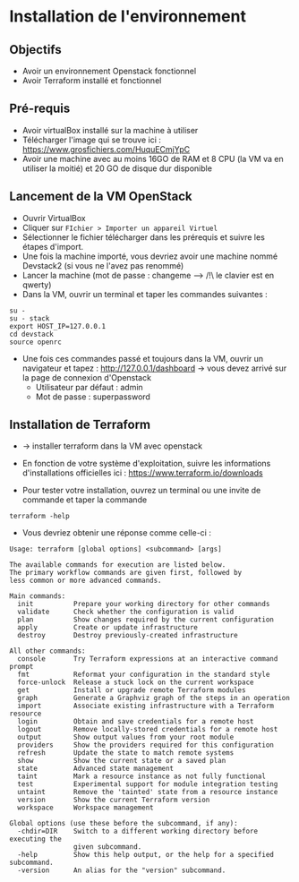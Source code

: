 # Installation de l'environnement

## Objectifs

- Avoir un environnement Openstack fonctionnel
- Avoir Terraform installé et fonctionnel

## Pré-requis

- Avoir virtualBox installé sur la machine à utiliser
- Télécharger l'image qui se trouve ici : https://www.grosfichiers.com/HuquECmjYpC
- Avoir une machine avec au moins 16GO de RAM et 8 CPU (la VM va en utiliser la moitié) et 20 GO de disque dur disponible

## Lancement de la VM OpenStack

- Ouvrir VirtualBox
- Cliquer sur `FIchier > Importer un appareil Virtuel`
- Sélectionner le fichier télécharger dans les prérequis et suivre les étapes d'import.
- Une fois la machine importé, vous devriez avoir une machine nommé Devstack2 (si vous ne l'avez pas renommé)
- Lancer la machine (mot de passe : changeme --> /!\ le clavier est en qwerty)
- Dans la VM, ouvrir un terminal et taper les commandes suivantes :
```shell
su -
su - stack
export HOST_IP=127.0.0.1
cd devstack
source openrc
```
- Une fois ces commandes passé et toujours dans la VM, ouvrir un navigateur et tapez : http://127.0.0.1/dashboard -> vous devez arrivé sur la page de connexion d'Openstack
  * Utilisateur par défaut : admin
  * Mot de passe : superpassword
  
## Installation de Terraform

* -> installer terraform dans la VM avec openstack

* En fonction de votre système d'exploitation, suivre les informations d'installations officielles ici : 
https://www.terraform.io/downloads 
* Pour tester votre installation, ouvrez un terminal ou une invite de commande et taper la commande 
```
terraform -help
```
* Vous devriez obtenir une réponse comme celle-ci :
```
Usage: terraform [global options] <subcommand> [args]

The available commands for execution are listed below.
The primary workflow commands are given first, followed by
less common or more advanced commands.

Main commands:
  init          Prepare your working directory for other commands
  validate      Check whether the configuration is valid
  plan          Show changes required by the current configuration
  apply         Create or update infrastructure
  destroy       Destroy previously-created infrastructure

All other commands:
  console       Try Terraform expressions at an interactive command prompt
  fmt           Reformat your configuration in the standard style
  force-unlock  Release a stuck lock on the current workspace
  get           Install or upgrade remote Terraform modules
  graph         Generate a Graphviz graph of the steps in an operation
  import        Associate existing infrastructure with a Terraform resource
  login         Obtain and save credentials for a remote host
  logout        Remove locally-stored credentials for a remote host
  output        Show output values from your root module
  providers     Show the providers required for this configuration
  refresh       Update the state to match remote systems
  show          Show the current state or a saved plan
  state         Advanced state management
  taint         Mark a resource instance as not fully functional
  test          Experimental support for module integration testing
  untaint       Remove the 'tainted' state from a resource instance
  version       Show the current Terraform version
  workspace     Workspace management

Global options (use these before the subcommand, if any):
  -chdir=DIR    Switch to a different working directory before executing the
                given subcommand.
  -help         Show this help output, or the help for a specified subcommand.
  -version      An alias for the "version" subcommand.
```

